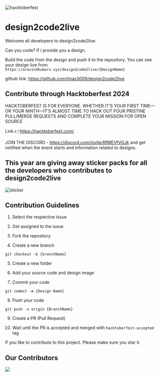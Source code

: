 ![hacktoberfest](image.png)

# design2code2live


Welcome all developers to design2code2live.

Can you code? If i provide you a design.

Build the code from the design and push it to the repository. You can see your design live from 
`https://aravindkumarv.xyz/design2code2live/{DesignName}`

github link: https://github.com/lmas3009/design2code2live

## Contribute through Hacktoberfest 2024
HACKTOBERFEST IS FOR EVERYONE. WHETHER IT’S YOUR FIRST TIME—OR YOUR NINTH—IT’S ALMOST TIME TO HACK OUT FOUR PRISTINE PULL/MERGE REQUESTS AND COMPLETE YOUR MISSION FOR OPEN SOURCE  

Link 👉https://hacktoberfest.com/


JOIN THE DISCORD - https://discord.com/invite/RfMEVfVGJk and get notified when the event starts and information related to designs.


## This year are giving away sticker packs for all the developers who contributes to design2code2live
![sticker](https://github.com/user-attachments/assets/7a075fe6-5988-484d-91ee-64bc806cc295)



## Contribution Guidelines

1. Select the respective issue

2. Get assigned to the issue

3. Fork the repository

4. Create a new branch
```
git checkout -b {branchName}
```

5. Create a new folder

6. Add your source code and design image

7. Commit your code
```
git commit -m {Design Name}
```

8. Push your code
```
git push -u origin {BranchName}
```

9. Create a PR (Pull Request)

10. Wait until the PR is accepted and merged with `hacktoberfest-accepted` tag

If you like to contribute to this project. Please make sure you star it.


## Our Contributors
<a href="https://github.com/lmas3009/design2code2live/graphs/contributors">
  <img src="https://contrib.rocks/image?repo=lmas3009/design2code2live&max=1000" />
</a>
